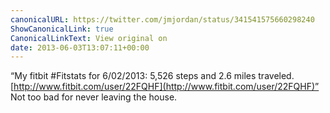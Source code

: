 ```yaml
---
canonicalURL: https://twitter.com/jmjordan/status/341541575660298240
ShowCanonicalLink: true
CanonicalLinkText: View original on
date: 2013-06-03T13:07:11+00:00
---
```

“My fitbit #Fitstats for 6/02/2013: 5,526 steps and 2.6 miles traveled. [http://www.fitbit.com/user/22FQHF](http://www.fitbit.com/user/22FQHF)” Not too bad for never leaving the house.